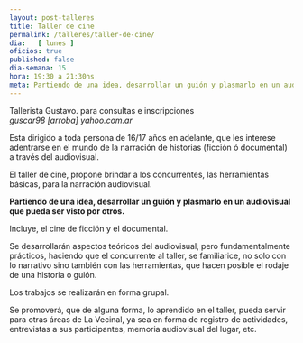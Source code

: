 ```yaml
---
layout: post-talleres
title: Taller de cine
permalink: /talleres/taller-de-cine/
dia:   [ lunes ]
oficios: true
published: false
dia-semana: 15
hora: 19:30 a 21:30hs
meta: Partiendo de una idea, desarrollar un guión y plasmarlo en un audiovisual que pueda ser visto por otros.
---
```


Tallerista Gustavo. para consultas e inscripciones <br>
<i>guscar98 [arroba] yahoo.com.ar</i>

Esta dirigido a toda persona de 16/17 años en adelante, que les interese adentrarse en el mundo de la narración de historias (ficción ó documental) a través del audiovisual.

El taller de cine, propone brindar a los concurrentes, las herramientas básicas, para la narración audiovisual.

<b>Partiendo de una idea, desarrollar un guión y plasmarlo en un audiovisual que pueda ser visto por otros.</b>

Incluye, el cine de ficción y el documental.

Se desarrollarán aspectos teóricos del audiovisual, pero fundamentalmente prácticos, haciendo que el concurrente al taller, se familiarice, no solo con lo narrativo sino también con las herramientas, que hacen posible el rodaje de una historia o guión.

Los trabajos se realizarán en forma grupal.

Se promoverá, que de alguna forma, lo aprendido en el taller, pueda servir para otras áreas de La Vecinal, ya sea en forma de registro de actividades, entrevistas a sus participantes, memoria audiovisual del lugar, etc.
